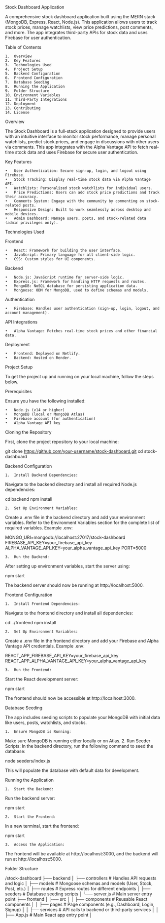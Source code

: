 


Stock Dashboard Application

A comprehensive stock dashboard application built using the MERN stack (MongoDB, Express, React, Node.js). This application allows users to track stock prices, manage watchlists, view price predictions, post comments, and more. The app integrates third-party APIs for stock data and uses Firebase for user authentication.

Table of Contents

	1.	Overview
	2.	Key Features
	3.	Technologies Used
	4.	Project Setup
	5.	Backend Configuration
	6.	Frontend Configuration
	7.	Database Seeding
	8.	Running the Application
	9.	Folder Structure
	10.	Environment Variables
	11.	Third-Party Integrations
	12.	Deployment
	13.	Contributing
	14.	License

Overview

The Stock Dashboard is a full-stack application designed to provide users with an intuitive interface to monitor stock performance, manage personal watchlists, predict stock prices, and engage in discussions with other users via comments. This app integrates with the Alpha Vantage API to fetch real-time stock data and uses Firebase for secure user authentication.

Key Features

	•	User Authentication: Secure sign-up, login, and logout using Firebase.
	•	Stock Tracking: Display real-time stock data via Alpha Vantage API.
	•	Watchlists: Personalized stock watchlists for individual users.
	•	Price Predictions: Users can add stock price predictions and track their accuracy.
	•	Comments System: Engage with the community by commenting on stock-related posts.
	•	Responsive Design: Built to work seamlessly across desktop and mobile devices.
	•	Admin Dashboard: Manage users, posts, and stock-related data (admin privileges only).

Technologies Used

Frontend

	•	React: Framework for building the user interface.
	•	JavaScript: Primary language for all client-side logic.
	•	CSS: Custom styles for UI components.

Backend

	•	Node.js: JavaScript runtime for server-side logic.
	•	Express.js: Framework for handling HTTP requests and routes.
	•	MongoDB: NoSQL database for persisting application data.
	•	Mongoose: ODM for MongoDB, used to define schemas and models.

Authentication

	•	Firebase: Handles user authentication (sign-up, login, logout, and account management).

API Integrations

	•	Alpha Vantage: Fetches real-time stock prices and other financial data.

Deployment

	•	Frontend: Deployed on Netlify.
	•	Backend: Hosted on Render.

Project Setup

To get the project up and running on your local machine, follow the steps below.

Prerequisites

Ensure you have the following installed:

	•	Node.js (v14 or higher)
	•	MongoDB (local or MongoDB Atlas)
	•	Firebase account (for authentication)
	•	Alpha Vantage API key

Cloning the Repository

First, clone the project repository to your local machine:

git clone https://github.com/your-username/stock-dashboard.git
cd stock-dashboard

Backend Configuration

	1.	Install Backend Dependencies:
Navigate to the backend directory and install all required Node.js dependencies:

cd backend
npm install


	2.	Set Up Environment Variables:
Create a .env file in the backend directory and add your environment variables. Refer to the Environment Variables section for the complete list of required variables.
Example .env:

MONGO_URI=mongodb://localhost:27017/stock-dashboard
FIREBASE_API_KEY=your_firebase_api_key
ALPHA_VANTAGE_API_KEY=your_alpha_vantage_api_key
PORT=5000


	3.	Run the Backend:
After setting up environment variables, start the server using:

npm start

The backend server should now be running at http://localhost:5000.

Frontend Configuration

	1.	Install Frontend Dependencies:
Navigate to the frontend directory and install all dependencies:

cd ../frontend
npm install


	2.	Set Up Environment Variables:
Create a .env file in the frontend directory and add your Firebase and Alpha Vantage API credentials.
Example .env:

REACT_APP_FIREBASE_API_KEY=your_firebase_api_key
REACT_APP_ALPHA_VANTAGE_API_KEY=your_alpha_vantage_api_key


	3.	Run the Frontend:
Start the React development server:

npm start

The frontend should now be accessible at http://localhost:3000.

Database Seeding

The app includes seeding scripts to populate your MongoDB with initial data like users, posts, watchlists, and stocks.

	1.	Ensure MongoDB is Running:
Make sure MongoDB is running either locally or on Atlas.
	2.	Run Seeder Scripts:
In the backend directory, run the following command to seed the database:

node seeders/index.js

This will populate the database with default data for development.

Running the Application

	1.	Start the Backend:
Run the backend server:

npm start


	2.	Start the Frontend:
In a new terminal, start the frontend:

npm start


	3.	Access the Application:
The frontend will be available at http://localhost:3000, and the backend will run at http://localhost:5000.

Folder Structure

/stock-dashboard
├── backend
│   ├── controllers    # Handles API requests and logic
│   ├── models         # Mongoose schemas and models (User, Stock, Post, etc.)
│   ├── routes         # Express routes for different endpoints
│   ├── seeders        # Database seeding scripts
│   └── server.js      # Main server entry point
├── frontend
│   ├── src
│   │   ├── components  # Reusable React components
│   │   ├── pages       # Page components (e.g., Dashboard, Login, Signup)
│   │   ├── services    # API calls to backend or third-party services
│   │   ├── App.js      # Main React app entry point
│
